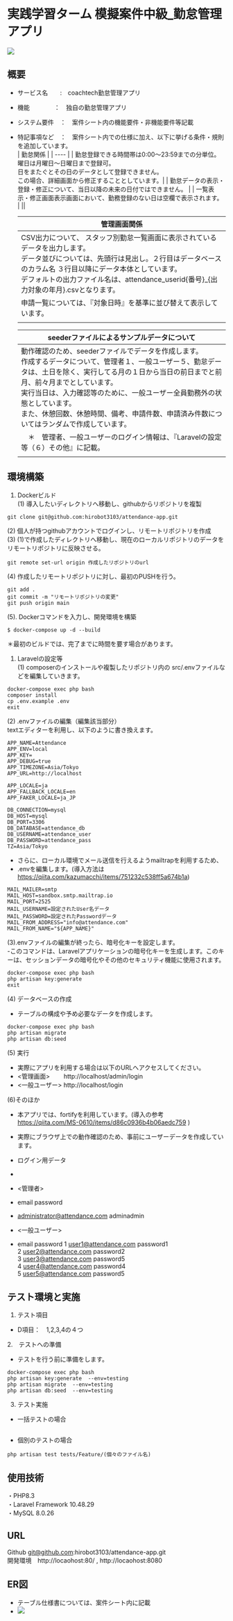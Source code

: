 # 実践学習ターム 模擬案件中級_勤怠管理アプリ 

<img src='./doc/img/top.jpg'> 
 
## 概要 
- サービス名　　:　coachtech勤怠管理アプリ
- 機能　　　　：　独自の勤怠管理アプリ
- システム要件　：　案件シート内の機能要件・非機能要件等記載  
- 特記事項など　：　案件シート内での仕様に加え、以下に挙げる条件・規則を追加しています。  
  | 勤怠関係 |
  | ---- |
  | 勤怠登録できる時間帯は0:00～23:59までの分単位。曜日は月曜日～日曜日まで登録可。<br>日をまたぐとその日のデータとして登録できません。<br>この場合、詳細画面から修正することとしています。|
  | 勤怠データの表示・登録・修正について、当日以降の未来の日付ではできません。 |
  | 一覧表示・修正画面表示画面において、勤務登録のない日は空欄で表示されます。<br> |
  || 
  
  | 管理画面関係 |
  | ---- |
  | CSV出力について、 スタッフ別勤怠一覧画面に表示されているデータを出力します。<br>データ並びについては、先頭行は見出し。２行目はデータベースのカラム名 ３行目以降にデータ本体としています。<br>デフォルトの出力ファイル名は、attendance_userid{番号}_{出力対象の年月}.csvとなります。|
  | 申請一覧については、『対象日時』を基準に並び替えて表示しています。|
  ||

  | seederファイルによるサンプルデータについて |
  | ---- |
  | 動作確認のため、seederファイルでデータを作成します。<br>作成するデータについて、管理者１、一般ユーザー５、勤怠データは、土日を除く、実行してる月の１日から当日の前日までと前月、前々月までとしています。<br>実行当日は、入力確認等のために、一般ユーザー全員勤務外の状態としています。<br>また、休憩回数、休憩時間、備考、申請件数、申請済み件数についてはランダムで作成しています。|
  |　＊　管理者、一般ユーザーのログイン情報は、『Laravelの設定等（６）その他』に記載。|
  ||

## 環境構築  
1. Dockerビルド  
(1) 導入したいディレクトリへ移動し、githubからリポジトリを複製
```
git clone git@github.com:hirobot3103/attendance-app.git
```
(2) 個人が持つgithubアカウントでログインし、リモートリポジトリを作成  
(3) (1)で作成したディレクトリへ移動し、現在のローカルリポジトリのデータをリモートリポジトリに反映させる。  
```
git remote set-url origin 作成したリポジトリのurl
```
(4) 作成したリモートリポジトリに対し、最初のPUSHを行う。
```
git add .
git commit -m "リモートリポジトリの変更"
git push origin main
```
(5). Dockerコマンドを入力し、開発環境を構築
```
$ docker-compose up -d --build
```
＊最初のビルドでは、完了までに時間を要す場合があります。  

1. Laravelの設定等<br>
(1) composerのインストールや複製したリポジトリ内の src/.envファイルなどを編集していきます。  
``` 
docker-compose exec php bash
composer install
cp .env.example .env
exit
```  
  
(2) .envファイルの編集（編集該当部分）  
textエディターを利用し、以下のように書き換えます。  
```  
APP_NAME=Attendance
APP_ENV=local
APP_KEY=
APP_DEBUG=true
APP_TIMEZONE=Asia/Tokyo
APP_URL=http://localhost

APP_LOCALE=ja
APP_FALLBACK_LOCALE=en
APP_FAKER_LOCALE=ja_JP

DB_CONNECTION=mysql
DB_HOST=mysql
DB_PORT=3306
DB_DATABASE=attendance_db
DB_USERNAME=attendance_user
DB_PASSWORD=attendance_pass
TZ=Asia/Tokyo
```
- さらに、ローカル環境でメール送信を行えるようmailtrapを利用するため、
- .envを編集します。(導入方法は https://qiita.com/kazumacchi/items/751232c538ff5a674b1a)
```
MAIL_MAILER=smtp
MAIL_HOST=sandbox.smtp.mailtrap.io
MAIL_PORT=2525
MAIL_USERNAME=設定されたUser名データ
MAIL_PASSWORD=設定されたPasswordデータ
MAIL_FROM_ADDRESS="info@attendance.com"
MAIL_FROM_NAME="${APP_NAME}"
```

(3).envファイルの編集が終ったら、暗号化キーを設定します。  
-このコマンドは、Laravelアプリケーションの暗号化キーを生成します。このキーは、セッションデータの暗号化やその他のセキュリティ機能に使用されます。  
```
docker-compose exec php bash
php artisan key:generate
exit
```  

(4) データベースの作成
- テーブルの構成や予め必要なデータを作成します。  
```
docker-compose exec php bash
php artisan migrate
php artisan db:seed
```

(5)  実行  
- 実際にアプリを利用する場合は以下のURLへアクセスしてください。
- <管理画面>  　　http://localhost/admin/login  
- <一般ユーザー>  http://localhost/login

(6)そのほか  
- 本アプリでは、fortifyを利用しています。(導入の参考 https://qiita.com/MS-0610/items/d86c0936b4b06aedc759 )  
  
- 実際にブラウザ上での動作確認のため、事前にユーザーデータを作成しています。
- ログイン用データ
-
- <管理者>
- email                          password
- administrator@attendance.com   adminadmin

- <一般ユーザー>  
- email                 password
1 user1@attendance.com  password1  
2 user2@attendance.com  password2  
3 user3@attendance.com  password5  
4 user4@attendance.com  password4  
5 user5@attendance.com  password5  

## テスト環境と実施  
1. テスト項目
- D項目：　1,2,3,4の４つ

2.　テストへの準備  
- テストを行う前に準備をします。
```
docker-compose exec php bash
php artisan key:generate  --env=testing
php artisan migrate  --env=testing
php artisan db:seed  --env=testing
```
3. テスト実施
- 一括テストの場合
```

```
- 個別のテストの場合
```
php artisan test tests/Feature/(個々のファイル名)
```

## 使用技術  
・PHP8.3  
・Laravel Framework 10.48.29  
・MySQL 8.0.26

## URL  
Github git@github.com:hirobot3103/attendance-app.git  
開発環境　http://locaohost:80/ , http://locaohost:8080   

## ER図  
- テーブル仕様書については、案件シート内に記載<br>
- <img src="./doc/img/ez.jpg">
